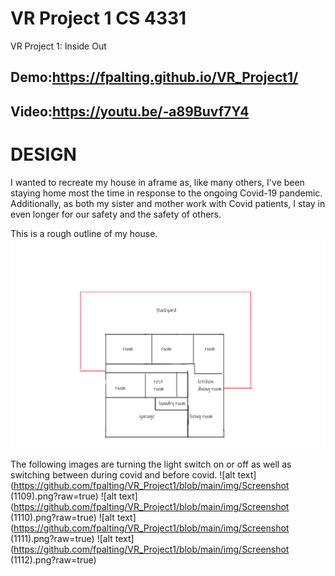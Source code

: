 # VR Project 1 CS 4331
VR Project 1: Inside Out
## Demo:https://fpalting.github.io/VR_Project1/
## Video:https://youtu.be/-a89Buvf7Y4
# DESIGN
I wanted to recreate my house in aframe as, like many others, I've been staying home most the time in response to the ongoing Covid-19 pandemic. Additionally, as both my sister and mother work with Covid patients, I stay in even longer for our safety and the safety of others.

This is a rough outline of my house.
![alt text](https://github.com/fpalting/VR_Project1/blob/main/img/outline_house.png?raw=true)

The following images are turning the light switch on or off as well as switching between during covid and before covid.
![alt text](https://github.com/fpalting/VR_Project1/blob/main/img/Screenshot (1109).png?raw=true)
![alt text](https://github.com/fpalting/VR_Project1/blob/main/img/Screenshot (1110).png?raw=true)
![alt text](https://github.com/fpalting/VR_Project1/blob/main/img/Screenshot (1111).png?raw=true)
![alt text](https://github.com/fpalting/VR_Project1/blob/main/img/Screenshot (1112).png?raw=true)
